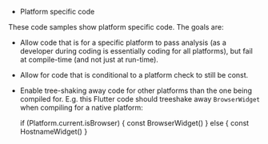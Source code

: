 * Platform specific code

These code samples show platform specific code. The goals are:

- Allow code that is for a specific platform to pass analysis (as a developer
  during coding is essentially coding for all platforms), but fail at
  compile-time (and not just at run-time).

- Allow for code that is conditional to a platform check to still be const.

- Enable tree-shaking away code for other platforms than the one being compiled
  for. E.g. this Flutter code should treeshake away `BrowserWidget` when
  compiling for a native platform:

   if (Platform.current.isBrowser) {
    const BrowserWidget()
   } else {
    const HostnameWidget()
   }


